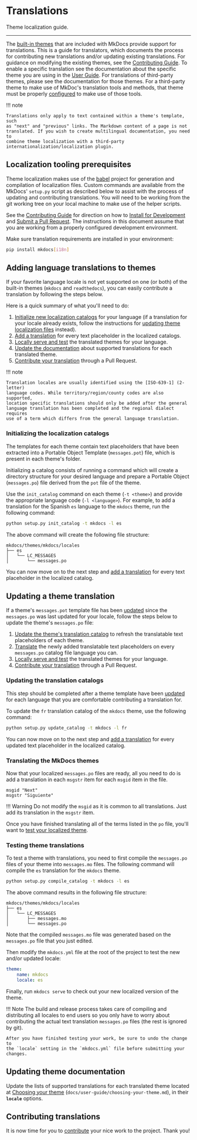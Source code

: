 # Translations

Theme localization guide.

---

The [built-in themes] that are included with MkDocs provide support for
translations. This is a guide for translators, which documents the process for
contributing new translations and/or updating existing translations. For
guidance on modifying the existing themes, see the [Contributing Guide][update
themes]. To enable a specific translation see the documentation about the
specific theme you are using in the [User Guide][built-in themes]. For
translations of third-party themes, please see the documentation for those
themes. For a third-party theme to make use of MkDoc's translation tools and
methods, that theme must be properly [configured] to make use of those tools.

!!! note

    Translations only apply to text contained within a theme's template, such
    as "next" and "previous" links. The Markdown content of a page is not
    translated. If you wish to create multilingual documentation, you need to
    combine theme localization with a third-party
    internationalization/localization plugin.

[built-in themes]: ../user-guide/choosing-your-theme.md
[update themes]: ../about/contributing.md#submitting-changes-to-the-builtin-themes
[configured]: themes.md#supporting-theme-localizationtranslation

## Localization tooling prerequisites

Theme localization makes use of the [babel][babel] project for generation and
compilation of localization files. Custom commands are available from the
MkDocs' `setup.py` script as described below to assist with the process of
updating and contributing translations. You will need to be working from the
git working tree on your local machine to make use of the helper scripts.

See the [Contributing Guide] for direction on how to [Install for Development]
and [Submit a Pull Request]. The instructions in this document assume that you
are working from a properly configured development environment.

Make sure translation requirements are installed in your environment:

```bash
pip install mkdocs[i18n]
```

[babel]: http://babel.pocoo.org/en/latest/cmdline.html
[Contributing Guide]: ../about/contributing.md
[Install for Development]: ../about/contributing.md#installing-for-development
[Submit a Pull Request]: ../about/contributing.md#submitting-pull-requests

## Adding language translations to themes

If your favorite language locale is not yet supported on one (or both) of the
built-in themes (`mkdocs` and `readthedocs`), you can easily contribute a
translation by following the steps below.

Here is a quick summary of what you'll need to do:

1. [Initialize new localization
   catalogs](#initializing-the-localization-catalogs) for your language (if a
   translation for your locale already exists, follow the instructions for
   [updating theme localization
   files](/user-guide/custom-themes/#localizing-themes) instead).
2. [Add a translation](#translating-the-mkdocs-themes) for every text
   placeholder in the localized catalogs.
3. [Locally serve and test](#testing-theme-translations) the translated themes
   for your language.
4. [Update the documentation](#updating-theme-documentation) about
   supported translations for each translated theme.
5. [Contribute your translation](#contributing-translations) through a
   Pull Request.

!!! note

    Translation locales are usually identified using the [ISO-639-1] (2-letter)
    language codes. While territory/region/county codes are also supported,
    location specific translations should only be added after the general
    language translation has been completed and the regional dialect requires
    use of a term which differs from the general language translation.

[ISO-639-1]: https://en.wikipedia.org/wiki/ISO_639-1

### Initializing the localization catalogs

The templates for each theme contain text placeholders that have been extracted
into a Portable Object Template (`messages.pot`) file, which is present in each
theme's folder.

Initializing a catalog consists of running a command which will create a
directory structure for your desired language and prepare a Portable Object
(`messages.po`) file derived from the `pot` file of the theme.

Use the `init_catalog` command on each theme (`-t <theme>`) and provide the
appropriate language code (`-l <language>`). For example, to add a translation
for the Spanish `es` language to the `mkdocs` theme, run the following command:

```bash
python setup.py init_catalog -t mkdocs -l es
```

The above command will create the following file structure:

```text
mkdocs/themes/mkdocs/locales
├── es
│   └── LC_MESSAGES
│       └── messages.po
```

You can now move on to the next step and [add a
translation](#translating-the-mkdocs-themes) for every text placeholder in the
localized catalog.

## Updating a theme translation

If a theme's `messages.pot` template file has been [updated][update themes]
since the `messages.po` was last updated for your locale, follow the steps
below to update the theme's `messages.po` file:

1. [Update the theme's translation catalog](#updating-the-translation-catalogs)
   to refresh the translatable text placeholders of each theme.
2. [Translate](#translating-the-mkdocs-themes) the newly added translatable
   text placeholders on every `messages.po` catalog file language you can.
3. [Locally serve and test](#testing-theme-translations) the translated themes
   for your language.
4. [Contribute your translation](#contributing-translations) through a
   Pull Request.

### Updating the translation catalogs

This step should be completed after a theme template have been [updated][update
themes] for each language that you are comfortable contributing a translation
for.

To update the `fr` translation catalog of the `mkdocs` theme, use the following
command:

```bash
python setup.py update_catalog -t mkdocs -l fr
```

You can now move on to the next step and [add a translation] for every updated
text placeholder in the localized catalog.

[add a translation]: #translating-the-mkdocs-themes

### Translating the MkDocs themes

Now that your localized `messages.po` files are ready, all you need to do is
add a translation in each `msgstr` item for each `msgid` item in the file.

```text
msgid "Next"
msgstr "Siguiente"
```

!!! Warning
    Do not modify the `msgid` as it is common to all translations. Just add
    its translation in the `msgstr` item.

Once you have finished translating all of the terms listed in the `po` file,
you'll want to [test your localized theme](#testing-theme-translations).

### Testing theme translations

To test a theme with translations, you need to first compile the `messages.po`
files of your theme into `messages.mo` files. The following command will compile
the `es` translation for the `mkdocs` theme.

```bash
python setup.py compile_catalog -t mkdocs -l es
```

The above command results in the following file structure:

```text
mkdocs/themes/mkdocs/locales
├── es
│   └── LC_MESSAGES
│       ├── messages.mo
│       └── messages.po
```

Note that the compiled `messages.mo` file was generated based on the
`messages.po` file that you just edited.

Then modify the `mkdocs.yml` file at the root of the project to test the new
and/or updated locale:

```yaml
theme:
    name: mkdocs
    locale: es
```

Finally, run `mkdocs serve` to check out your new localized version of the theme.

!!! Note
    The build and release process takes care of compiling and distributing
    all locales to end users so you only have to worry about contributing the
    actual text translation `messages.po` files (the rest is ignored by git).

    After you have finished testing your work, be sure to undo the change to
    the `locale` setting in the `mkdocs.yml` file before submitting your
    changes.

## Updating theme documentation

Update the lists of supported translations for each translated theme located at
[Choosing your theme](../user-guide/choosing-your-theme.md)
(`docs/user-guide/choosing-your-theme.md`), in their __`locale`__ options.

## Contributing translations

It is now time for you to [contribute](../about/contributing.md) your nice work
to the project. Thank you!
